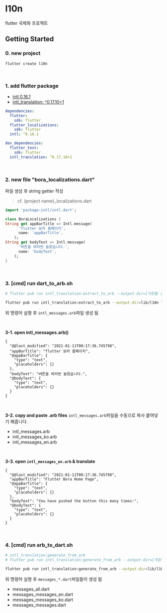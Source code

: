 # l10n

flutter 국제화 프로젝트

## Getting Started

### 0. new project 
```
flutter create l10n
```

</br>

### 1. add flutter package 
* [intl 0.16.1](https://pub.dev/packages/intl/install) 
* [intl_translation: ^0.17.10+1](https://pub.dev/packages/intl_translation/install)
```yaml
dependencies:
  flutter:
    sdk: flutter
  flutter_localizations:
    sdk: flutter
  intl: ^0.16.1

dev_dependencies:
  flutter_test:
    sdk: flutter
  intl_translation: ^0.17.10+1
  ```

</br>

### 2. new file "bora_localizations.dart"  
파일 생성 후 string getter 작성
> cf. {project name}_localizations.dart

```dart
import 'package:intl/intl.dart';

class BoraLocalizations {
String get appBarTitle => Intl.message(
      'flutter 보라 홈페이지',
      name: 'appBarTitle',
    );
String get bodyText => Intl.message(
      '버튼을 여러번 눌렀습니다.',
      name: 'bodyText',
    );
}
```

</br>

### 3. [cmd] run dart_to_arb.sh
```sh
# flutter pub run intl_translation:extract_to_arb --output-dir=[저장될 경로] [arb를 추출할 dart 파일]

flutter pub run intl_translation:extract_to_arb --output-dir=lib/l10n lib/l10n/bora_localizations.dart
``` 

위 명령어 실행 후 `intl_messages.arb`파일 생성 됨

</br>

**3-1. open intl_messages.arb()**
```arb
{
  "@@last_modified": "2021-01-11T00:17:36.745798",
  "appBarTitle": "flutter 보라 홈페이지",
  "@appBarTitle": {
    "type": "text",
    "placeholders": {}
  },
  "bodyText": "버튼을 여러번 눌렀습니다.",
  "@bodyText": {
    "type": "text",
    "placeholders": {}
  }
}
```

</br>

**3-2. copy and paste .arb files**
`intl_messages.arb`파일을 수동으로 복사 붙여넣기 해줍니다.
* intl_messages.arb
* intl_messages_ko.arb
* intl_messages_en.arb

</br>

**3-3. open `intl_messages_en.arb` & translate**
```arb
{
  "@@last_modified": "2021-01-11T00:17:36.745798",
  "appBarTitle": "Flutter Bora Home Page",
  "@appBarTitle": {
    "type": "text",
    "placeholders": {}
  },
  "bodyText": "You have pushed the button this many times:",
  "@bodyText": {
    "type": "text",
    "placeholders": {}
  }
}
```

</br>

### 4. [cmd] run arb_to_dart.sh
```sh
# intl_translation:generate_from_arb
# flutter pub run intl_translation:generate_from_arb --output-dir=[저장될 경로] --no-use-deferred-loading [arb를 추출했던 dart 파일] [번역된 arb 파일들]

flutter pub run intl_translation:generate_from_arb --output-dir=lib/l10n --no-use-deferred-loading lib/l10n/bora_localizations.dart lib/l10n/intl_*.arb
```

위 명령어 실행 후 `messages_*.dart`파일들이 생성 됨

* messages_all.dart
* messages_messages_en.dart
* messages_messages_ko.dart
* messages_messages.dart
